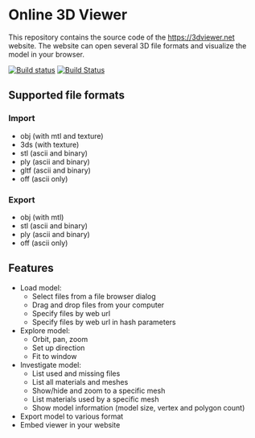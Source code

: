 # Online 3D Viewer

This repository contains the source code of the https://3dviewer.net website. The website can open several 3D file formats and visualize the model in your browser.

[![Build status](https://ci.appveyor.com/api/projects/status/exypq43a8kjby5n0?svg=true)](https://ci.appveyor.com/project/kovacsv/online3dviewer)
[![Build Status](https://travis-ci.com/kovacsv/Online3DViewer.svg?branch=master)](https://travis-ci.com/kovacsv/Online3DViewer)

## Supported file formats

### Import

- obj (with mtl and texture)
- 3ds (with texture)
- stl (ascii and binary)
- ply (ascii and binary)
- gltf (ascii and binary)
- off (ascii only)

### Export

- obj (with mtl)
- stl (ascii and binary)
- ply (ascii and binary)
- off (ascii only)

## Features

- Load model:
  - Select files from a file browser dialog
  - Drag and drop files from your computer
  - Specify files by web url
  - Specify files by web url in hash parameters
- Explore model:
  - Orbit, pan, zoom
  - Set up direction
  - Fit to window
- Investigate model:
  - List used and missing files
  - List all materials and meshes
  - Show/hide and zoom to a specific mesh
  - List materials used by a specific mesh
  - Show model information (model size, vertex and polygon count)
- Export model to various format
- Embed viewer in your website
